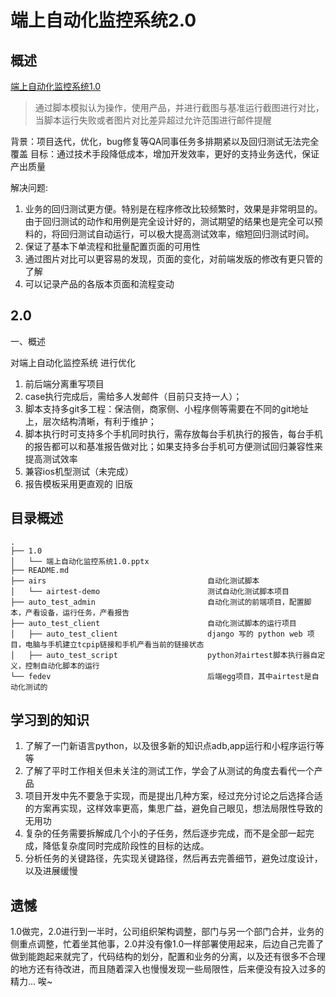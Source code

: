 # 端上自动化监控系统2.0

## 概述

[端上自动化监控系统1.0](./1.0/端上自动化监控系统1.0.pptx) 

> 通过脚本模拟认为操作，使用产品，并进行截图与基准运行截图进行对比，当脚本运行失败或者图片对比差异超过允许范围进行邮件提醒

背景：项目迭代，优化，bug修复等QA同事任务多排期紧以及回归测试无法完全覆盖
目标：通过技术手段降低成本，增加开发效率，更好的支持业务迭代，保证产出质量

解决问题:
1. 业务的回归测试更方便。特别是在程序修改比较频繁时，效果是非常明显的。由于回归测试的动作和用例是完全设计好的，测试期望的结果也是完全可以预料的，将回归测试自动运行，可以极大提高测试效率，缩短回归测试时间。
2. 保证了基本下单流程和批量配置页面的可用性
3. 通过图片对比可以更容易的发现，页面的变化，对前端发版的修改有更只管的了解
4. 可以记录产品的各版本页面和流程变动

## 2.0

一、概述

对端上自动化监控系统 进行优化

1. 前后端分离重写项目
2. case执行完成后，需给多人发邮件（目前只支持一人）；
3. 脚本支持多git多工程：保洁侧，商家侧、小程序侧等需要在不同的git地址上，层次结构清晰，有利于维护；
4. 脚本执行时可支持多个手机同时执行，需存放每台手机执行的报告，每台手机的报告都可以和基准报告做对比；如果支持多台手机可方便测试回归兼容性来提高测试效率
5. 兼容ios机型测试（未完成）
6. 报告模板采用更直观的 旧版

## 目录概述

```
.
├── 1.0
│   └── 端上自动化监控系统1.0.pptx 
├── README.md
├── airs                                    自动化测试脚本
│   └── airtest-demo                        测试自动化测试脚本项目
├── auto_test_admin                         自动化测试的前端项目，配置脚本，产看设备，运行任务，产看报告
├── auto_test_client                        自动化测试脚本的运行项目
│   ├── auto_test_client                    django 写的 python web 项目，电脑与手机建立tcpip链接和手机产看当前的链接状态
│   ├── auto_test_script                    python对airtest脚本执行器自定义，控制自动化脚本的运行
└── fedev                                   后端egg项目，其中airtest是自动化测试的
```

## 学习到的知识

1. 了解了一门新语言python，以及很多新的知识点adb,app运行和小程序运行等等 
2. 了解了平时工作相关但未关注的测试工作，学会了从测试的角度去看代一个产品
3. 项目开发中先不要急于实现，而是提出几种方案，经过充分讨论之后选择合适的方案再实现，这样效率更高，集思广益，避免自己眼见，想法局限性导致的无用功
4. 复杂的任务需要拆解成几个小的子任务，然后逐步完成，而不是全部一起完成，降低复杂度同时完成阶段性的目标的达成。
5. 分析任务的关键路径，先实现关键路径，然后再去完善细节，避免过度设计，以及进展缓慢


## 遗憾

1.0做完，2.0进行到一半时，公司组织架构调整，部门与另一个部门合并，业务的侧重点调整，忙着坐其他事，2.0并没有像1.0一样部署使用起来，后边自己完善了做到能跑起来就完了，代码结构的划分，配置和业务的分离，以及还有很多不合理的地方还有待改进，而且随着深入也慢慢发现一些局限性，后来便没有投入过多的精力... 唉~
